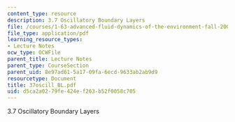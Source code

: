 ```yaml
---
content_type: resource
description: 3.7 Oscillatory Boundary Layers
file: /courses/1-63-advanced-fluid-dynamics-of-the-environment-fall-2002/d5ca2a0279fe424ef263b52f0058c705_37oscill_BL.pdf
file_type: application/pdf
learning_resource_types:
- Lecture Notes
ocw_type: OCWFile
parent_title: Lecture Notes
parent_type: CourseSection
parent_uid: 8e97ad61-5a17-09fa-6ecd-9633ab2ab9d9
resourcetype: Document
title: 37oscill_BL.pdf
uid: d5ca2a02-79fe-424e-f263-b52f0058c705
---
```

3.7 Oscillatory Boundary Layers